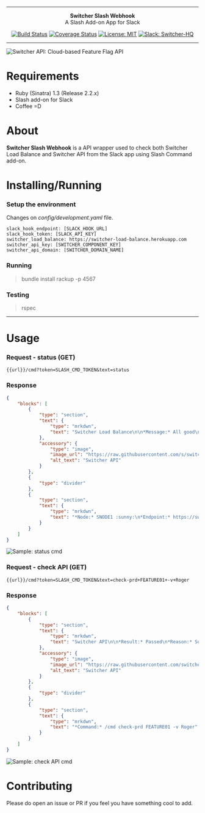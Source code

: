 ***

<div align="center">
<b>Switcher Slash Webhook</b><br>
A Slash Add-on App for Slack
</div>

<div align="center">

[![Build Status](https://travis-ci.com/switcherapi/switcher-slash-webhook.svg?branch=master)](https://travis-ci.com/github/switcherapi/switcher-slash-webhook)
[![Coverage Status](https://coveralls.io/repos/github/switcherapi/switcher-slash-webhook/badge.svg?branch=master)](https://coveralls.io/github/switcherapi/switcher-slash-webhook?branch=master)
[![License: MIT](https://img.shields.io/badge/License-MIT-yellow.svg)](https://opensource.org/licenses/MIT)
[![Slack: Switcher-HQ](https://img.shields.io/badge/slack-@switcher/hq-blue.svg?logo=slack)](https://switcher-hq.slack.com/)

</div>

***

![Switcher API: Cloud-based Feature Flag API](https://github.com/switcherapi/switcherapi-assets/blob/master/logo/switcherapi_grey.png)

# Requirements  
- Ruby (Sinatra) 1.3 (Release 2.2.x)
- Slash add-on for Slack
- Coffee =D

# About  
**Switcher Slash Webhook** is a API wrapper used to check both Switcher Load Balance and Switcher API from the Slack app using Slash Command add-on.

# Installing/Running

### Setup the environment
Changes on *config/development.yaml* file.
```
slack_hook_endpoint: [SLACK_HOOK_URL]
slack_hook_token: [SLACK_API_KEY]
switcher_load_balance: https://switcher-load-balance.herokuapp.com
switcher_api_key: [SWITCHER_COMPONENT_KEY]
switcher_api_domain: [SWITCHER_DOMAIN_NAME]
```

### Running
> bundle install
> rackup -p 4567

### Testing
> rspec


* * *


# Usage

### Request - status (GET)
```
{{url}}/cmd?token=SLASH_CMD_TOKEN&text=status
```
### Response
```json
{
    "blocks": [
        {
            "type": "section",
            "text": {
                "type": "mrkdwn",
                "text": "Switcher Load Balance\n\n*Message:* All good\n*Code:* 200\n"
            },
            "accessory": {
                "type": "image",
                "image_url": "https://raw.githubusercontent.com/s/switcherapi-assets/master/logo/switcher_mark_grey.png",
                "alt_text": "Switcher API"
            }
        },
        {
            "type": "divider"
        },
        {
            "type": "section",
            "text": {
                "type": "mrkdwn",
                "text": "*Node:* SNODE1 :sunny:\n*Endpoint:* https://switcher-api.herokuapp.com\n*Status:* online"
            }
        }
    ]
}
```
![Sample: status cmd](https://raw.githubusercontent.com/switcherapi/switcher-slash-webhook/master/asset/sample_status.jpg)

### Request - check API (GET)
```
{{url}}/cmd?token=SLASH_CMD_TOKEN&text=check-prd+FEATURE01+-v+Roger
```
### Response
```json
{
    "blocks": [
        {
            "type": "section",
            "text": {
                "type": "mrkdwn",
                "text": "Switcher API\n\n*Result:* Passed\n*Reason:* Success\n"
            },
            "accessory": {
                "type": "image",
                "image_url": "https://raw.githubusercontent.com/switcherapi/switcherapi-assets/master/logo/switcher_mark_grey.png",
                "alt_text": "Switcher API"
            }
        },
        {
            "type": "divider"
        },
        {
            "type": "section",
            "text": {
                "type": "mrkdwn",
                "text": "*Command:* /cmd check-prd FEATURE01 -v Roger"
            }
        }
    ]
}
```
![Sample: check API cmd](https://raw.githubusercontent.com/switcherapi/switcher-slash-webhook/master/asset/sample_checkapi.jpg)

# Contributing
Please do open an issue or PR if you feel you have something cool to add.